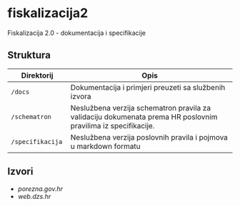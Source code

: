 # fiskalizacija2

Fiskalizacija 2.0 - dokumentacija i specifikacije

## Struktura

| Direktorij        | Opis                                                                                                          |
|-------------------|---------------------------------------------------------------------------------------------------------------|
| `/docs`           | Dokumentacija i primjeri preuzeti sa službenih izvora                                                         |
| `/schematron`     | Neslužbena verzija schematron pravila za validaciju dokumenata prema HR poslovnim pravilima iz specifikacije. |
| `/specifikacija ` | Neslužbena verzija poslovnih pravila i pojmova u markdown formatu                                             |

## Izvori

- _porezna.gov.hr_
- _web.dzs.hr_
